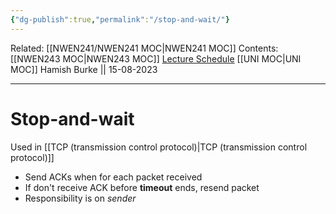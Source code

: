 ```yaml
---
{"dg-publish":true,"permalink":"/stop-and-wait/"}
---
```


Related: [[NWEN241/NWEN241 MOC\|NWEN241 MOC]]
Contents: [[NWEN243 MOC\|NWEN243 MOC]]
[Lecture Schedule](https://ecs.wgtn.ac.nz/Courses/NWEN243_2023T2/LectureSchedule)
[[UNI MOC\|UNI MOC]]
Hamish Burke || 15-08-2023
***

# Stop-and-wait

Used in [[TCP (transmission control protocol)\|TCP (transmission control protocol)]]

- Send ACKs when for each packet received
- If don't receive ACK before **timeout** ends, resend packet
- Responsibility is on *sender*
